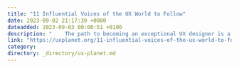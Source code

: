 ```yaml
---
title: "11 Influential Voices of the UX World to Follow"
date: 2023-09-02 21:17:39 +0000
dateadded: 2023-09-03 00:00:51 +0100
description: "    The path to becoming an exceptional UX designer is a lifelong journey of discovery and learning. While individual skill and dedication are…  Continue reading on UX Planet »  "
link: "https://uxplanet.org/11-influential-voices-of-the-ux-world-to-follow-f9cdfeb5afb8?source=rss----819cc2aaeee0---4"
category:
directory: _directory/ux-planet.md
---
```

